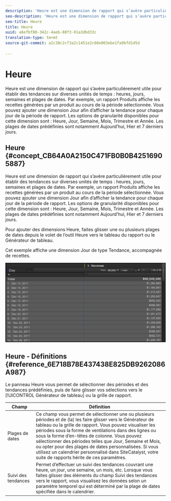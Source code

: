 ```yaml
---
description: 'Heure est une dimension de rapport qui s’avère particulièrement utile pour établir des tendances sur diverses unités de temps : heures, jours, semaines et plages de dates. Par exemple, un rapport Produits affiche les recettes générées par un produit au cours de la période sélectionnée. Vous pouvez ajouter une dimension Jour afin d’afficher la tendance pour chaque jour de la période de rapport. Les options de granularité disponibles pour cette dimension sont : Heure, Jour, Semaine, Mois, Trimestre et Année. Les plages de dates prédéfinies sont notamment Aujourd’hui, Hier et 7 derniers jours.'
seo-description: 'Heure est une dimension de rapport qui s’avère particulièrement utile pour établir des tendances sur diverses unités de temps : heures, jours, semaines et plages de dates. Par exemple, un rapport Produits affiche les recettes générées par un produit au cours de la période sélectionnée. Vous pouvez ajouter une dimension Jour afin d’afficher la tendance pour chaque jour de la période de rapport. Les options de granularité disponibles pour cette dimension sont : Heure, Jour, Semaine, Mois, Trimestre et Année. Les plages de dates prédéfinies sont notamment Aujourd’hui, Hier et 7 derniers jours.'
seo-title: Heure
title: Heure
uuid: a6efbf80-342c-4aeb-80f3-91a3dbd33c
translation-type: tm+mt
source-git-commit: a2c38c2cf3a2c1451e2c60e003ebe1fa9bfd145d

---
```



# Heure

Heure est une dimension de rapport qui s’avère particulièrement utile pour établir des tendances sur diverses unités de temps : heures, jours, semaines et plages de dates. Par exemple, un rapport Produits affiche les recettes générées par un produit au cours de la période sélectionnée. Vous pouvez ajouter une dimension Jour afin d’afficher la tendance pour chaque jour de la période de rapport. Les options de granularité disponibles pour cette dimension sont : Heure, Jour, Semaine, Mois, Trimestre et Année. Les plages de dates prédéfinies sont notamment Aujourd’hui, Hier et 7 derniers jours.

## Heure {#concept_CB64A0A2150C471FB0B0B42516905887}

Heure est une dimension de rapport qui s’avère particulièrement utile pour établir des tendances sur diverses unités de temps : heures, jours, semaines et plages de dates. Par exemple, un rapport Produits affiche les recettes générées par un produit au cours de la période sélectionnée. Vous pouvez ajouter une dimension Jour afin d’afficher la tendance pour chaque jour de la période de rapport. Les options de granularité disponibles pour cette dimension sont : Heure, Jour, Semaine, Mois, Trimestre et Année. Les plages de dates prédéfinies sont notamment Aujourd’hui, Hier et 7 derniers jours.

Pour ajouter des dimensions Heure, faites glisser une ou plusieurs plages de dates depuis le volet de l’outil Heure vers le tableau du rapport ou le Générateur de tableau.

Cet exemple affiche une dimension Jour de type Tendance, accompagnée de recettes.

![](assets/day_dimension.png)

## Heure - Définitions {#reference_6E718B78E437438E825DB9262086A987}

Le panneau Heure vous permet de sélectionner des périodes et des tendances prédéfinies, puis de faire glisser vos sélections vers le [!UICONTROL Générateur de tableau] ou la grille de rapport.

<!-- 

r_time_panel.xml

 -->

| Champ | Définition |
|--- |--- |
| Plages de dates | Ce champ vous permet de sélectionner une ou plusieurs périodes et de (la) les faire glisser vers le Générateur de tableau ou la grille de rapport. Vous pouvez visualiser les périodes sous la forme de ventilations dans des lignes ou sous la forme d’en-têtes de colonne. Vous pouvez sélectionner des périodes telles que Jour, Semaine et Mois, ou opter pour des plages de dates personnalisées. Si vous utilisez un calendrier personnalisé dans SiteCatalyst, votre suite de rapports hérite de ces paramètres. |
| Suivi des tendances | Permet d’effectuer un suivi des tendances couvrant une heure, un jour, une semaine, un mois, etc. Lorsque vous faites glisser des éléments du champ Suivi des tendances vers le rapport, vous visualisez les données selon un paramètre temporel qui est déterminé par la plage de dates spécifiée dans le calendrier. |